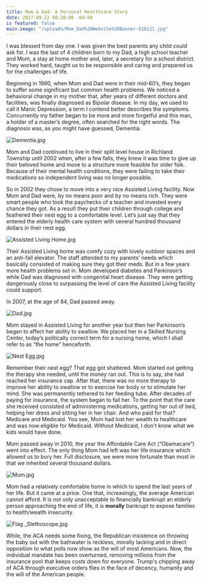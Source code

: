 ```yaml
---
title: Mom & Dad- A Personal Healthcare Story
date: 2017-09-22 08:28:00 -04:00
is featured: false
main-image: "/uploads/Mom_Dad%20Website%20Banner-51b111.jpg"
---
```


I was blessed from day one.  I was given the best parents any child could ask for.  I was the last of 4 children born to my Dad, a high school teacher and Mom, a stay at home mother and, later, a secretary for a school district.  They worked hard, taught us to be responsible and caring and prepared us for the challenges of life.

Beginning in 1990, when Mom and Dad were in their mid-60’s, they began to suffer some significant but common health problems. We noticed a behavioral change in my mother that, after years of different doctors and facilities, was finally diagnosed as Bipolar disease.  In my day, we used to call it Manic Depression, a term I contend better describes the symptoms.  Concurrently my father began to be more and more forgetful and this man, a holder of a master’s degree, often searched for the right words.  The diagnosis was, as you might have guessed, Dementia.

![Dementia.jpg](/uploads/Dementia.jpg)

Mom and Dad continued to live in their split level house in Richland Township until 2002 when, after a few falls, they knew it was time to give up their beloved home and move to a structure more feasible for older folk.  Because of their mental health conditions, they were failing to take their medications so independent living was no longer possible.

So in 2002 they chose to move into a very nice Assisted Living facility.  Now Mom and Dad were, by no means poor and by no means rich.  They were smart people who took the paychecks of a teacher and invested every chance they got.  As a result they put their children through college and feathered their nest egg to a comfortable level.  Let’s just say that they entered the elderly health care system with several hundred thousand dollars in their nest egg.

![Assisted Living Home.jpg](/uploads/Assisted%20Living%20Home.jpg)

Their Assisted Living home was comfy cozy with lovely outdoor spaces and an anti-fall elevator.  The staff attended to my parents’ needs which basically consisted of making sure they got their meds.  But in a few years more health problems set in.  Mom developed diabetes and Parkinson’s while Dad was diagnosed with congenital heart disease.  They were getting dangerously close to surpassing the level of care the Assisted Living facility could support.

In 2007, at the age of 84, Dad passed away.  

![Dad.jpg](/uploads/Dad.jpg)

Mom stayed in Assisted Living for another year but then her Parkinson’s began to affect her ability to swallow.  We placed her in a Skilled Nursing Center, today’s politically correct term for a nursing home, which I shall refer to as “the home” henceforth.

![Nest Egg.jpg](/uploads/Nest%20Egg.jpg)

Remember their nest egg?  That egg got shattered.  Mom started out getting the therapy she needed, until the money ran out.  This is to say, she had reached her insurance cap.  After that, there was no more therapy to improve her ability to swallow or to exercise her body or to stimulate her mind.
She was permanently tethered to her feeding tube. After decades of paying for insurance, the system began to fail her.  To the point that the care she received consisted of administering medications, getting her out of bed, helping her dress and sitting her in her chair.  And who paid for that?  Medicare and Medicaid. You see, Mom had lost her wealth to healthcare and was now eligible for Medicaid.  Without Medicaid, I don't know what we kids would have done.

Mom passed away in 2010, the year the Affordable Care Act (“Obamacare”) went into effect.  The only thing Mom had left was her life insurance which allowed us to bury her.  Full disclosure, we were more fortunate than most in that we inherited several thousand dollars.

![Mom.jpg](/uploads/Mom.jpg)

Mom had a relatively comfortable home in which to spend the last years of her life.  But it came at a price.  One that, increasingly, the average American cannot afford.  It is not only unacceptable to financially bankrupt an elderly person approaching the end of life, it is **morally** bankrupt to expose families to health/wealth insecurity.


![Flag _Stethoscope.jpg](/uploads/Flag%20_Stethoscope.jpg)

 While, the ACA needs some fixing, the Republican insistence on throwing the baby out with the bathwater is reckless, morally lacking and in direct opposition to what polls now show as the will of most Americans. Now, the individual mandate has been overturned, removing millions from the insurance pool that keeps costs down for everyone.  Trump's chipping away of ACA through executive orders flies in the face of decency, humanity and the will of the American people.  

